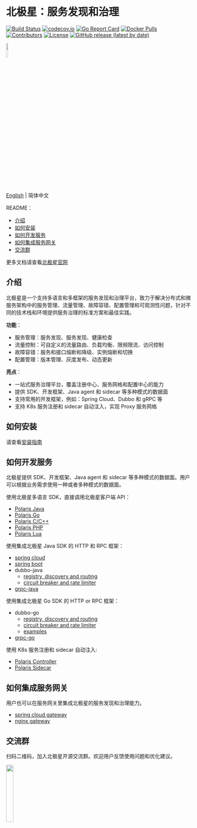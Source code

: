 # 北极星：服务发现和治理

[![Build Status](https://github.com/polarismesh/polaris/actions/workflows/codecov.yaml/badge.svg)](https://github.com/PolarisMesh/polaris/actions/workflows/codecov.yaml)
[![codecov.io](https://codecov.io/gh/polarismesh/polaris/branch/main/graph/badge.svg)](https://codecov.io/gh/polarismesh/polaris?branch=main)
[![Go Report Card](https://goreportcard.com/badge/github.com/polarismesh/polaris)](https://goreportcard.com/report/github.com/polarismesh/polaris)
[![Docker Pulls](https://img.shields.io/docker/pulls/polarismesh/polaris-server)](https://hub.docker.com/repository/docker/polarismesh/polaris-server/general)
[![Contributors](https://img.shields.io/github/contributors/polarismesh/polaris)](https://github.com/polarismesh/polaris/graphs/contributors)
[![License](https://img.shields.io/badge/License-BSD%203--Clause-blue.svg)](https://opensource.org/licenses/BSD-3-Clause)
[![GitHub release (latest by date)](https://img.shields.io/github/v/release/polarismesh/polaris?style=flat-square)](https://github.com/polarismesh/polaris)

<img src="logo.svg" width="10%" height="10%" />

[English](./README.md) | 简体中文

README：

- [介绍](#介绍)
- [如何安装](#如何安装)
- [如何开发服务](#如何开发服务)
- [如何集成服务网关](#如何集成服务网关)
- [交流群](#交流群)

更多文档请查看[北极星官网](https://polarismesh.cn)

## 介绍

北极星是一个支持多语言和多框架的服务发现和治理平台，致力于解决分布式和微服务架构中的服务管理、流量管理、故障容错、配置管理和可观测性问题，针对不同的技术栈和环境提供服务治理的标准方案和最佳实践。

**功能**：

- 服务管理：服务发现、服务发现、健康检查
- 流量控制：可自定义的流量路由、负载均衡、限频限流、访问控制
- 故障容错：服务和接口熔断和降级、实例熔断和切换
- 配置管理：版本管理、灰度发布、动态更新

**亮点**：

- 一站式服务治理平台，覆盖注册中心、服务网格和配置中心的能力
- 提供 SDK、开发框架、Java agent 和 sidecar 等多种模式的数据面
- 支持常用的开发框架，例如：Spring Cloud、Dubbo 和 gRPC 等
- 支持 K8s 服务注册和 sidecar 自动注入，实现 Proxy 服务网格

## 如何安装

请查看[安装指南](https://github.com/polarismesh/polaris/tree/main/release)

## 如何开发服务

北极星提供 SDK、开发框架、Java agent 和 sidecar 等多种模式的数据面。用户可以根据业务需求使用一种或者多种模式的数据面。

使用北极星多语言 SDK，直接调用北极星客户端 API：

- [Polaris Java](https://github.com/polarismesh/polaris-java)
- [Polaris Go](https://github.com/polarismesh/polaris-go)
- [Polaris C/C++](https://github.com/polarismesh/polaris-cpp)
- [Polaris PHP](https://github.com/polarismesh/polaris-php)
- [Polaris Lua](https://github.com/polarismesh/polaris-lua)

使用集成北极星 Java SDK 的 HTTP 和 RPC 框架：

- [spring cloud](https://github.com/Tencent/spring-cloud-tencent)
- [spring boot](https://github.com/polarismesh/spring-boot-polaris)
- dubbo-java
  - [registry, discovery and routing](https://github.com/apache/dubbo-spi-extensions/tree/master/dubbo-registry-extensions)
  - [circuit breaker and rate limiter](https://github.com/apache/dubbo-spi-extensions/tree/master/dubbo-filter-extensions)
- [grpc-java](https://github.com/polarismesh/grpc-java-polaris)

使用集成北极星 Go SDK 的 HTTP or RPC 框架：

- dubbo-go
  - [registry, discovery and routing](https://github.com/apache/dubbo-go/tree/main/registry)
  - [circuit breaker and rate limiter](https://github.com/apache/dubbo-go/tree/main/filter)
  - [examples](https://github.com/apache/dubbo-go-samples/tree/master/polaris)
- [grpc-go](https://github.com/polarismesh/grpc-go-polaris)

使用 K8s 服务注册和 sidecar 自动注入:

- [Polaris Controller](https://github.com/polarismesh/polaris-controller)
- [Polaris Sidecar](https://github.com/polarismesh/polaris-sidecar)

## 如何集成服务网关

用户也可以在服务网关里集成北极星的服务发现和治理能力。

- [spring cloud gateway](https://github.com/Tencent/spring-cloud-tencent)
- [nginx gateway](https://github.com/polarismesh/nginx-gateway)

## 交流群

扫码二维码，加入北极星开源交流群。欢迎用户反馈使用问题和优化建议。

<img src="https://main.qcloudimg.com/raw/bff4285d70498058caa212805b83a620.jpg" width="20%" height="20%" />
